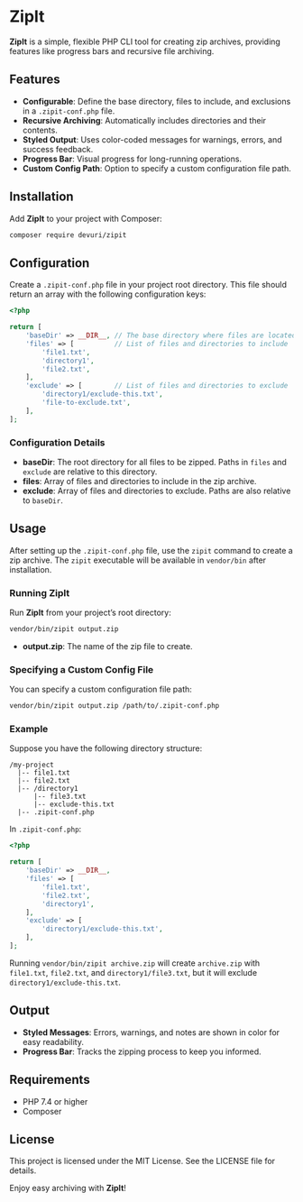 # ZipIt

**ZipIt** is a simple, flexible PHP CLI tool for creating zip archives, providing features like progress bars and recursive file archiving.

## Features

- **Configurable**: Define the base directory, files to include, and exclusions in a `.zipit-conf.php` file.
- **Recursive Archiving**: Automatically includes directories and their contents.
- **Styled Output**: Uses color-coded messages for warnings, errors, and success feedback.
- **Progress Bar**: Visual progress for long-running operations.
- **Custom Config Path**: Option to specify a custom configuration file path.

## Installation

Add **ZipIt** to your project with Composer:

```bash
composer require devuri/zipit
```

## Configuration

Create a `.zipit-conf.php` file in your project root directory. This file should return an array with the following configuration keys:

```php
<?php

return [
    'baseDir' => __DIR__, // The base directory where files are located
    'files' => [          // List of files and directories to include
        'file1.txt',
        'directory1',
        'file2.txt',
    ],
    'exclude' => [        // List of files and directories to exclude
        'directory1/exclude-this.txt',
        'file-to-exclude.txt',
    ],
];
```

### Configuration Details

- **baseDir**: The root directory for all files to be zipped. Paths in `files` and `exclude` are relative to this directory.
- **files**: Array of files and directories to include in the zip archive.
- **exclude**: Array of files and directories to exclude. Paths are also relative to `baseDir`.

## Usage

After setting up the `.zipit-conf.php` file, use the `zipit` command to create a zip archive. The `zipit` executable will be available in `vendor/bin` after installation.

### Running ZipIt

Run **ZipIt** from your project’s root directory:

```bash
vendor/bin/zipit output.zip
```

- **output.zip**: The name of the zip file to create.

### Specifying a Custom Config File

You can specify a custom configuration file path:

```bash
vendor/bin/zipit output.zip /path/to/.zipit-conf.php
```

### Example

Suppose you have the following directory structure:

```
/my-project
  |-- file1.txt
  |-- file2.txt
  |-- /directory1
      |-- file3.txt
      |-- exclude-this.txt
  |-- .zipit-conf.php
```

In `.zipit-conf.php`:

```php
<?php

return [
    'baseDir' => __DIR__,
    'files' => [
        'file1.txt',
        'file2.txt',
        'directory1',
    ],
    'exclude' => [
        'directory1/exclude-this.txt',
    ],
];
```

Running `vendor/bin/zipit archive.zip` will create `archive.zip` with `file1.txt`, `file2.txt`, and `directory1/file3.txt`, but it will exclude `directory1/exclude-this.txt`.

## Output

- **Styled Messages**: Errors, warnings, and notes are shown in color for easy readability.
- **Progress Bar**: Tracks the zipping process to keep you informed.

## Requirements

- PHP 7.4 or higher
- Composer

## License

This project is licensed under the MIT License. See the LICENSE file for details.

Enjoy easy archiving with **ZipIt**!
